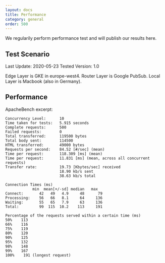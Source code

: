 ```yaml
---
layout: docs
title: Performance
category: general
order: 500
---
```


We regularily perform performance test and will publish our results here.

## Test Scenario

Last Update: 2020-05-23
Tested Version: 1.0

Edge Layer is GKE in europe-west4.
Router Layer is Google PubSub.
Local Layer is Macbook (also in Germany).

## Performance

ApacheBench excerpt:

    Concurrency Level:      10
    Time taken for tests:   5.915 seconds
    Complete requests:      500
    Failed requests:        0
    Total transferred:      119500 bytes
    Total body sent:        114500
    HTML transferred:       49000 bytes
    Requests per second:    84.52 [#/sec] (mean)
    Time per request:       118.309 [ms] (mean)
    Time per request:       11.831 [ms] (mean, across all concurrent requests)
    Transfer rate:          19.73 [Kbytes/sec] received
                            18.90 kb/s sent
                            38.63 kb/s total

    Connection Times (ms)
                min  mean[+/-sd] median   max
    Connect:       42   49   4.9     48      79
    Processing:    56   66   8.1     64     136
    Waiting:       55   65   7.9     63     136
    Total:         99  115  10.2    113     191

    Percentage of the requests served within a certain time (ms)
    50%    113
    66%    116
    75%    119
    80%    120
    90%    125
    95%    132
    98%    148
    99%    167
    100%    191 (longest request)